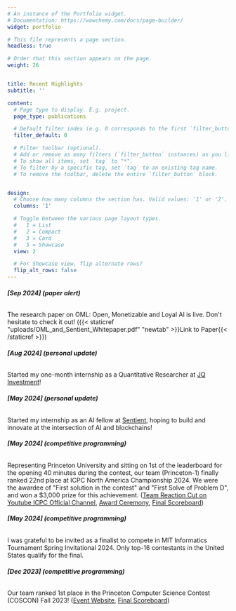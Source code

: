 ```yaml
---
# An instance of the Portfolio widget.
# Documentation: https://wowchemy.com/docs/page-builder/
widget: portfolio

# This file represents a page section.
headless: true

# Order that this section appears on the page.
weight: 26


title: Recent Highlights
subtitle: ''

content:
  # Page type to display. E.g. project.
  page_type: publications

  # Default filter index (e.g. 0 corresponds to the first `filter_button` instance below).
  filter_default: 0

  # Filter toolbar (optional).
  # Add or remove as many filters (`filter_button` instances) as you like.
  # To show all items, set `tag` to "*".
  # To filter by a specific tag, set `tag` to an existing tag name.
  # To remove the toolbar, delete the entire `filter_button` block.


design:
  # Choose how many columns the section has. Valid values: '1' or '2'.
  columns: '1'

  # Toggle between the various page layout types.
  #   1 = List
  #   2 = Compact
  #   3 = Card
  #   5 = Showcase
  view: 2

  # For Showcase view, flip alternate rows?
  flip_alt_rows: false
---
```

###### **[Sep 2024] (paper alert)**
The research paper on OML: Open, Monetizable and Loyal AI is live. Don't hesitate to check it out! ({{< staticref "uploads/OML_and_Sentient_Whitepaper.pdf" "newtab" >}}Link to Paper{{< /staticref >}})

###### **[Aug 2024] (personal update)**

Started my one-month internship as a Quantitative Researcher at [JQ Investment](https://www.linkedin.com/company/jq-investments)! 

###### **[May 2024] (personal update)**

Started my internship as an AI fellow at [Sentient](https://twitter.com/sentient_agi), hoping to build and innovate at the intersection of AI and blockchains!


###### **[May 2024] (competitive programming)**

Representing Princeton University and sitting on 1st of the leaderboard for the opening 40 minutes during the contest, our team (Princeton-1) finally ranked 22nd place at ICPC North America Championship 2024. We were the awardee of "First solution in the contest" and "First Solve of Problem D", and won a $3,000 prize for this achievement. ([Team Reaction Cut on Youtube ICPC Official Channel](https://www.youtube.com/watch?v=84Zfi-4Kpg0), [Award Ceremony](https://www.youtube.com/watch?v=1YmSAfRicsw), [Final Scoreboard](https://image.icpc.global/nac2024/scoreboard/index.html))

###### **[May 2024] (competitive programming)**

I was grateful to be invited as a finalist to compete in MIT Informatics Tournament Spring Invitational 2024. Only top-16 contestants in the United States qualify for the final.

###### **[Dec 2023] (competitive programming)**

Our team ranked 1st place in the Princeton Computer Science Contest (COSCON) Fall 2023! ([Event Website](https://princetonacm.github.io/coscon/), [Final Scoreboard](https://princetonacm.github.io/coscon/leaderboard))
    